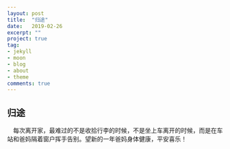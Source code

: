 ```yaml
---
layout: post
title:  "归途"
date:   2019-02-26
excerpt: ""
project: true
tag:
- jekyll 
- moon
- blog
- about
- theme
comments: true
---
```



## 归途

&emsp;每次离开家，最难过的不是收拾行李的时候，不是坐上车离开的时候，而是在车站和爸妈隔着窗户挥手告别。望新的一年爸妈身体健康，平安喜乐！